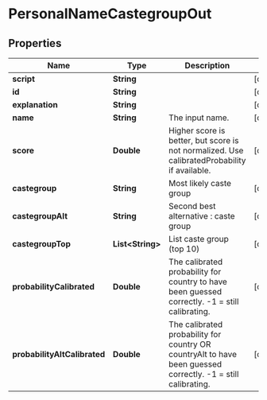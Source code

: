 
# PersonalNameCastegroupOut

## Properties
Name | Type | Description | Notes
------------ | ------------- | ------------- | -------------
**script** | **String** |  |  [optional]
**id** | **String** |  |  [optional]
**explanation** | **String** |  |  [optional]
**name** | **String** | The input name. |  [optional]
**score** | **Double** | Higher score is better, but score is not normalized. Use calibratedProbability if available.  |  [optional]
**castegroup** | **String** | Most likely caste group |  [optional]
**castegroupAlt** | **String** | Second best alternative : caste group  |  [optional]
**castegroupTop** | **List&lt;String&gt;** | List caste group (top 10) |  [optional]
**probabilityCalibrated** | **Double** | The calibrated probability for country to have been guessed correctly. -1 &#x3D; still calibrating.  |  [optional]
**probabilityAltCalibrated** | **Double** | The calibrated probability for country OR countryAlt to have been guessed correctly. -1 &#x3D; still calibrating.  |  [optional]



